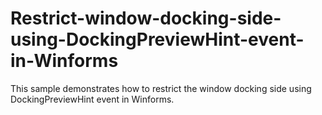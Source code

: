 # Restrict-window-docking-side-using-DockingPreviewHint-event-in-Winforms
This sample demonstrates how to restrict the window docking side using DockingPreviewHint event in Winforms.
